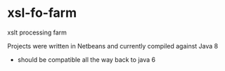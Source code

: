 xsl-fo-farm
===========

xslt processing farm

Projects were written in Netbeans and currently compiled against Java 8

- should be compatible all the way back to java 6
